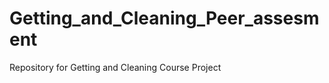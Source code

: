 Getting_and_Cleaning_Peer_assesment
===================================

Repository for Getting and Cleaning Course Project
